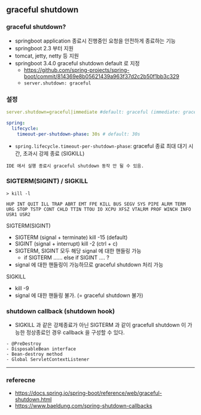 ## graceful shutdown

### graceful shutdown?
- springboot application 종료시 진행중인 요청을 안전하게 종료하는 기능
- springboot 2.3 부터 지원
- tomcat, jetty, netty 등 지원
- springboot 3.4.0 graceful shutdown default 로 지정
  - https://github.com/spring-projects/spring-boot/commit/814369e8b05621439a963f37d2c2b50f1bb3c329
  - `server.shutdown: graceful`

### 설정
```yml
server.shutdown=graceful|immediate #default: graceful (immediate: graceful disable)

spring:
  lifecycle:
    timeout-per-shutdown-phase: 30s # default: 30s
```
- `spring.lifecycle.timeout-per-shutdown-phase`: graceful 종료 최대 대기 시간, 초과시 강제 종료 (SIGKILL)

```
IDE 에서 실행 종료시 graceful shutdown 동작 안 될 수 있음.
```


### SIGTERM(SIGINT) / SIGKILL

```
> kill -l

HUP INT QUIT ILL TRAP ABRT EMT FPE KILL BUS SEGV SYS PIPE ALRM TERM URG STOP TSTP CONT CHLD TTIN TTOU IO XCPU XFSZ VTALRM PROF WINCH INFO USR1 USR2
```


SIGTERM(SIGINT)
- SIGTERM (signal + terminate) kill -15 (default)
- SIGINT (signal + interrupt) kill -2 (ctrl + c)
- SIGTERM, SIGINT 모두 해당 signal 에 대한 핸들링 가능 
  - if SIGTERM ...... else if SIGINT .... ?
- signal 에 대한 핸들링이 가능하므로 graceful shutdown 처리 가능


SIGKILL
- kill -9
- signal 에 대한 핸들링 불가. (= graceful shutdown 불가)


### shutdown callback (shutdown hook)
- SIGKILL 과 같은 강제종료가 아닌 SIGTERM 과 같이 gracefull shutdown 이 가능한 정상종료인 경우 callback 을 구성할 수 있다.

```
- @PreDestroy
- DisposableBean interface
- Bean-destroy method
- Global ServletContextListener
```

---

### referecne
- https://docs.spring.io/spring-boot/reference/web/graceful-shutdown.html
- https://www.baeldung.com/spring-shutdown-callbacks